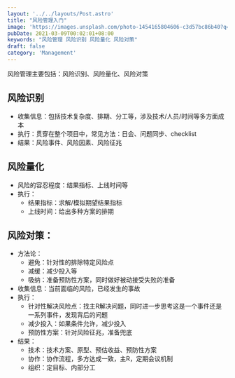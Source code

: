 ```yaml
---
layout: '../../layouts/Post.astro'
title: "风险管理入门"
image: 'https://images.unsplash.com/photo-1454165804606-c3d57bc86b40?q=10'
pubDate: 2021-03-09T00:02:01+08:00
keywords: "风险管理 风险识别 风险量化 风险对策"
draft: false
category: 'Management'
---
```


风险管理主要包括：风险识别、风险量化、风险对策

## 风险识别
* 收集信息：包括技术复杂度、排期、分工等，涉及技术/人员/时间等多方面成本
* 执行：贯穿在整个项目中，常见方法：日会、问题同步、checklist
* 结果：风险事件、风险因素、风险征兆

## 风险量化
* 风险的容忍程度：结果指标、上线时间等
* 执行：
    * 结果指标：求解/模拟期望结果指标
    * 上线时间：给出多种方案的排期

## 风险对策：
* 方法论：
    * 避免：针对性的排除特定风险点
    * 减缓：减少投入等
    * 吸纳：准备预防性方案，同时做好被动接受失败的准备
* 收集信息：当前面临的风险，已经发生的事故
* 执行：
    * 针对性解决风险点：找主R解决问题，同时进一步思考这是一个事件还是一系列事件，发现背后的问题
    * 减少投入：如果条件允许，减少投入
    * 预防性方案：针对风险征兆，准备兜底
* 结果：
    * 技术：技术方案、原型、预估收益、预防性方案
    * 协作：协作流程，多方达成一致，主R，定期会议机制
    * 组织：定目标、内部分工
